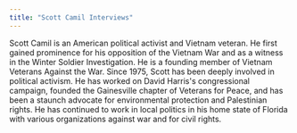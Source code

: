 ```yaml
---
title: "Scott Camil Interviews"
---
```


Scott Camil is an American political activist and Vietnam veteran. He first gained prominence for his opposition of the Vietnam War and as a witness in the Winter Soldier Investigation. He is a founding member of Vietnam Veterans Against the War. Since 1975, Scott has been deeply involved in political activism. He has worked on David Harris's congressional campaign, founded the Gainesville chapter of Veterans for Peace, and has been a staunch advocate for environmental protection and Palestinian rights. He has continued to work in local politics in his home state of Florida with various organizations against war and for civil rights.
